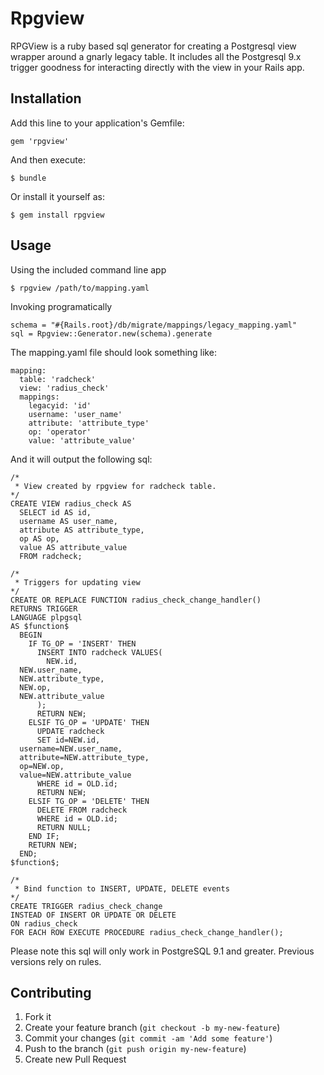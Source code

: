# Rpgview

RPGView is a ruby based sql generator for creating a Postgresql view wrapper around a gnarly legacy table. It includes all the Postgresql 9.x trigger goodness for interacting directly with the view in your Rails app.

## Installation

Add this line to your application's Gemfile:

    gem 'rpgview'

And then execute:

    $ bundle

Or install it yourself as:

    $ gem install rpgview

## Usage
Using the included command line app

    $ rpgview /path/to/mapping.yaml

Invoking programatically

    schema = "#{Rails.root}/db/migrate/mappings/legacy_mapping.yaml"
    sql = Rpgview::Generator.new(schema).generate

The mapping.yaml file should look something like:

    mapping:
      table: 'radcheck'
      view: 'radius_check'
      mappings:
        legacyid: 'id'
        username: 'user_name'
        attribute: 'attribute_type'
        op: 'operator'
        value: 'attribute_value'

And it will output the following sql:

    /*
     * View created by rpgview for radcheck table.
    */
    CREATE VIEW radius_check AS
      SELECT id AS id,
      username AS user_name,
      attribute AS attribute_type,
      op AS op,
      value AS attribute_value
      FROM radcheck;

    /*
     * Triggers for updating view
    */
    CREATE OR REPLACE FUNCTION radius_check_change_handler()
    RETURNS TRIGGER
    LANGUAGE plpgsql
    AS $function$
      BEGIN
        IF TG_OP = 'INSERT' THEN
          INSERT INTO radcheck VALUES(
            NEW.id,
      NEW.user_name,
      NEW.attribute_type,
      NEW.op,
      NEW.attribute_value
          );
          RETURN NEW;
        ELSIF TG_OP = 'UPDATE' THEN
          UPDATE radcheck
          SET id=NEW.id,
      username=NEW.user_name,
      attribute=NEW.attribute_type,
      op=NEW.op,
      value=NEW.attribute_value
          WHERE id = OLD.id;
          RETURN NEW;
        ELSIF TG_OP = 'DELETE' THEN
          DELETE FROM radcheck
          WHERE id = OLD.id;
          RETURN NULL;
        END IF;
        RETURN NEW;
      END;
    $function$;

    /*
     * Bind function to INSERT, UPDATE, DELETE events
    */
    CREATE TRIGGER radius_check_change
    INSTEAD OF INSERT OR UPDATE OR DELETE
    ON radius_check
    FOR EACH ROW EXECUTE PROCEDURE radius_check_change_handler();


Please note this sql will only work in PostgreSQL 9.1 and greater. Previous versions rely on rules.


## Contributing

1. Fork it
2. Create your feature branch (`git checkout -b my-new-feature`)
3. Commit your changes (`git commit -am 'Add some feature'`)
4. Push to the branch (`git push origin my-new-feature`)
5. Create new Pull Request
